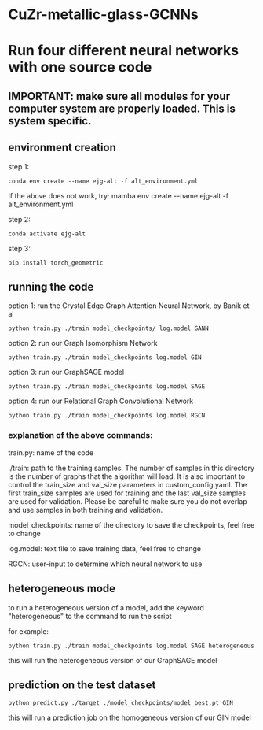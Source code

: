 # CuZr-metallic-glass-GCNNs

# Run four different neural networks with one source code


## IMPORTANT: make sure all modules for your computer system are properly loaded. This is system specific.

## environment creation

step 1: 

```
conda env create --name ejg-alt -f alt_environment.yml
```

If the above does not work, try: mamba env create --name ejg-alt -f alt_environment.yml

step 2:

```
conda activate ejg-alt
```

step 3:

```
pip install torch_geometric
```

## running the code

option 1: run the Crystal Edge Graph Attention Neural Network, by Banik et al

```
python train.py ./train model_checkpoints/ log.model GANN
```

option 2: run our Graph Isomorphism Network

```
python train.py ./train model_checkpoints log.model GIN
```

option 3: run our GraphSAGE model

```
python train.py ./train model_checkpoints log.model SAGE
```

option 4: run our Relational Graph Convolutional Network

```
python train.py ./train model_checkpoints log.model RGCN
```

### explanation of the above commands:

train.py: name of the code

./train: path to the training samples. The number of samples in this directory is the number of graphs that the algorithm will load. It is also important to control the train_size and val_size parameters in custom_config.yaml. The first train_size samples are used for training and the last val_size samples are used for validation. Please be careful to make sure you do not overlap and use samples in both training and validation.

model_checkpoints: name of the directory to save the checkpoints, feel free to change

log.model: text file to save training data, feel free to change

RGCN: user-input to determine which neural network to use

## heterogeneous mode

to run a heterogeneous version of a model, add the keyword "heterogeneous" to the command to run the script

for example:

```
python train.py ./train model_checkpoints log.model SAGE heterogeneous
```

this will run the heterogeneous version of our GraphSAGE model

## prediction on the test dataset

```
python predict.py ./target ./model_checkpoints/model_best.pt GIN
```

this will run a prediction job on the homogeneous version of our GIN model
